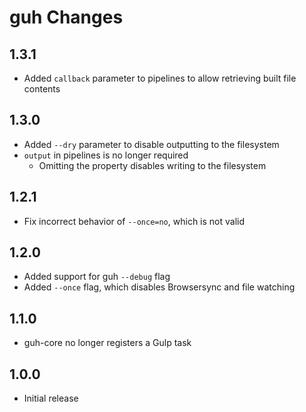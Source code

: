 # guh Changes

## 1.3.1
- Added `callback` parameter to pipelines to allow retrieving built file contents

## 1.3.0
- Added `--dry` parameter to disable outputting to the filesystem
- `output` in pipelines is no longer required
	- Omitting the property disables writing to the filesystem

## 1.2.1
- Fix incorrect behavior of `--once=no`, which is not valid

## 1.2.0
- Added support for guh `--debug` flag
- Added `--once` flag, which disables Browsersync and file watching

## 1.1.0
- guh-core no longer registers a Gulp task

## 1.0.0
- Initial release